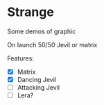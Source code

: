 # Strange
Some demos of graphic

On launch 50/50 Jevil or matrix <br />

Features:
- [x] Matrix
- [x] Dancing Jevil
- [ ] Attacking Jevil
- [ ] Lera?
